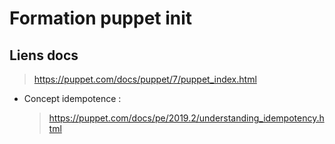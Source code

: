 # Formation puppet init

## Liens docs

> https://puppet.com/docs/puppet/7/puppet_index.html

- Concept idempotence :

    > https://puppet.com/docs/pe/2019.2/understanding_idempotency.html